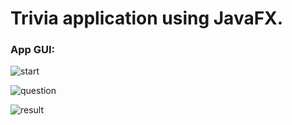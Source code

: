 # Trivia application using JavaFX.

### App GUI:

![start](https://github.com/danielgamliel/Trivia/assets/30595781/f850b2d3-3739-492d-ab71-f92d9b54e95a)


![question](https://github.com/danielgamliel/Trivia/assets/30595781/2c83e796-d052-4f50-be8f-af51e60db4d2)

![result](https://github.com/danielgamliel/Trivia/assets/30595781/bc1fb43a-23e8-4fb0-9f15-2a0a543e504b)

